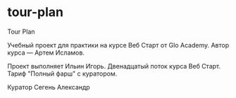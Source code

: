 # tour-plan

Tour Plan

Учебный проект для практики на курсе Веб Старт от Glo Academy. Автор курса — Артем Исламов.

Проект выполняет
Ильин Игорь. Двенадцатый поток курса Веб Старт. Тариф "Полный фарш" с куратором.

Куратор
Сегень Александр
